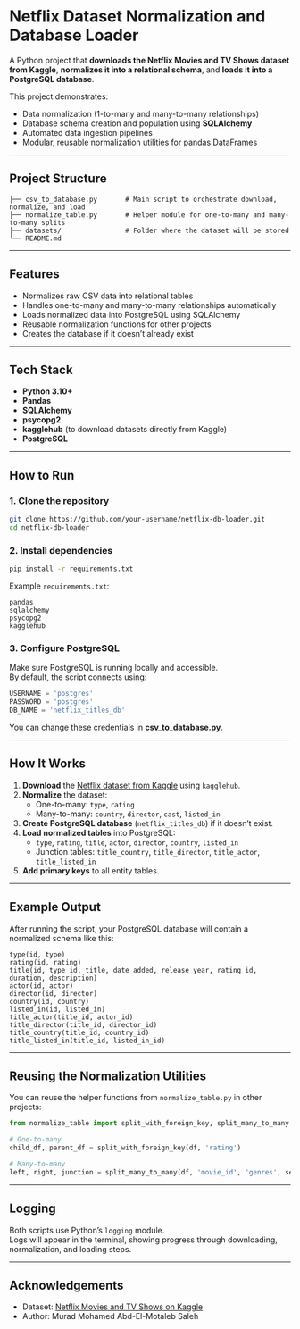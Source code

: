 # Netflix Dataset Normalization and Database Loader

A Python project that **downloads the Netflix Movies and TV Shows dataset from Kaggle**, **normalizes it into a relational schema**, and **loads it into a PostgreSQL database**.

This project demonstrates:
- Data normalization (1-to-many and many-to-many relationships)
- Database schema creation and population using **SQLAlchemy**
- Automated data ingestion pipelines
- Modular, reusable normalization utilities for pandas DataFrames

---

## Project Structure

```
├── csv_to_database.py       # Main script to orchestrate download, normalize, and load
├── normalize_table.py       # Helper module for one-to-many and many-to-many splits
├── datasets/                # Folder where the dataset will be stored
└── README.md
```

---

## Features

- Normalizes raw CSV data into relational tables
- Handles one-to-many and many-to-many relationships automatically
- Loads normalized data into PostgreSQL using SQLAlchemy
- Reusable normalization functions for other projects
- Creates the database if it doesn’t already exist

---

## Tech Stack

- **Python 3.10+**
- **Pandas**
- **SQLAlchemy**
- **psycopg2**
- **kagglehub** (to download datasets directly from Kaggle)
- **PostgreSQL**

---

## How to Run

### 1. Clone the repository
```bash
git clone https://github.com/your-username/netflix-db-loader.git
cd netflix-db-loader
```

### 2. Install dependencies
```bash
pip install -r requirements.txt
```

Example `requirements.txt`:
```text
pandas
sqlalchemy
psycopg2
kagglehub
```

### 3. Configure PostgreSQL
Make sure PostgreSQL is running locally and accessible.  
By default, the script connects using:
```python
USERNAME = 'postgres'
PASSWORD = 'postgres'
DB_NAME = 'netflix_titles_db'
```

You can change these credentials in **csv_to_database.py**.

---

## How It Works

1. **Download** the [Netflix dataset from Kaggle](https://www.kaggle.com/shivamb/netflix-shows) using `kagglehub`.
2. **Normalize** the dataset:
   - One-to-many: `type`, `rating`
   - Many-to-many: `country`, `director`, `cast`, `listed_in`
3. **Create PostgreSQL database** (`netflix_titles_db`) if it doesn’t exist.
4. **Load normalized tables** into PostgreSQL:
   - `type`, `rating`, `title`, `actor`, `director`, `country`, `listed_in`
   - Junction tables: `title_country`, `title_director`, `title_actor`, `title_listed_in`
5. **Add primary keys** to all entity tables.

---

## Example Output

After running the script, your PostgreSQL database will contain a normalized schema like this:

```
type(id, type)
rating(id, rating)
title(id, type_id, title, date_added, release_year, rating_id, duration, description)
actor(id, actor)
director(id, director)
country(id, country)
listed_in(id, listed_in)
title_actor(title_id, actor_id)
title_director(title_id, director_id)
title_country(title_id, country_id)
title_listed_in(title_id, listed_in_id)
```

---

## Reusing the Normalization Utilities

You can reuse the helper functions from `normalize_table.py` in other projects:

```python
from normalize_table import split_with_foreign_key, split_many_to_many

# One-to-many
child_df, parent_df = split_with_foreign_key(df, 'rating')

# Many-to-many
left, right, junction = split_many_to_many(df, 'movie_id', 'genres', sep=', ')
```

---

## Logging

Both scripts use Python’s `logging` module.  
Logs will appear in the terminal, showing progress through downloading, normalization, and loading steps.

---


## Acknowledgements

- Dataset: [Netflix Movies and TV Shows on Kaggle](https://www.kaggle.com/shivamb/netflix-shows)
- Author: Murad Mohamed Abd-El-Motaleb Saleh
